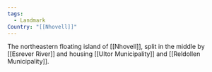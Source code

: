 ```yaml
---
tags:
  - Landmark
Country: "[[Nhovell]]"
---
```

The northeastern floating island of [[Nhovell]], split in the middle by [[Esrever River]] and housing [[Ultor Municipality]] and [[Reldollen Municipality]].